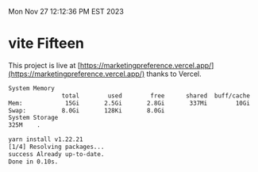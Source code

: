 Mon Nov 27 12:12:36 PM EST 2023

# vite Fifteen


This project is live at [https://marketingpreference.vercel.app/](https://marketingpreference.vercel.app/) thanks to Vercel.

```bash
System Memory
               total        used        free      shared  buff/cache   available
Mem:            15Gi       2.5Gi       2.8Gi       337Mi        10Gi        12Gi
Swap:          8.0Gi       128Ki       8.0Gi
System Storage
325M	.
```
```bash
yarn install v1.22.21
[1/4] Resolving packages...
success Already up-to-date.
Done in 0.10s.
```
